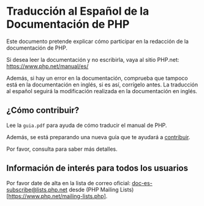 # Traducción al Español de la Documentación de PHP

Este documento pretende explicar cómo participar en la redacción de la documentación de PHP.

Si desea leer la documentación y no escribirla, vaya al sitio PHP.net: https://www.php.net/manual/es/

Además, si hay un error en la documentación, comprueba que tampoco está en la documentación en inglés, si es así, corrígelo antes.
La traducción al español seguirá la modificación realizada en la documentación en inglés.

## ¿Cómo contribuir?

Lee la `guia.pdf` para ayuda de cómo traducir el manual de PHP.

Además, se está preparando una nueva guía que te ayudará a [contribuir](CONTRIBUTING.md).

Por favor, consulta para saber más detalles.

## Información de interés para todos los usuarios

Por favor date de alta en la lista de correo oficial: doc-es-subscribe@lists.php.net desde (PHP Mailing Lists)[https://www.php.net/mailing-lists.php].
